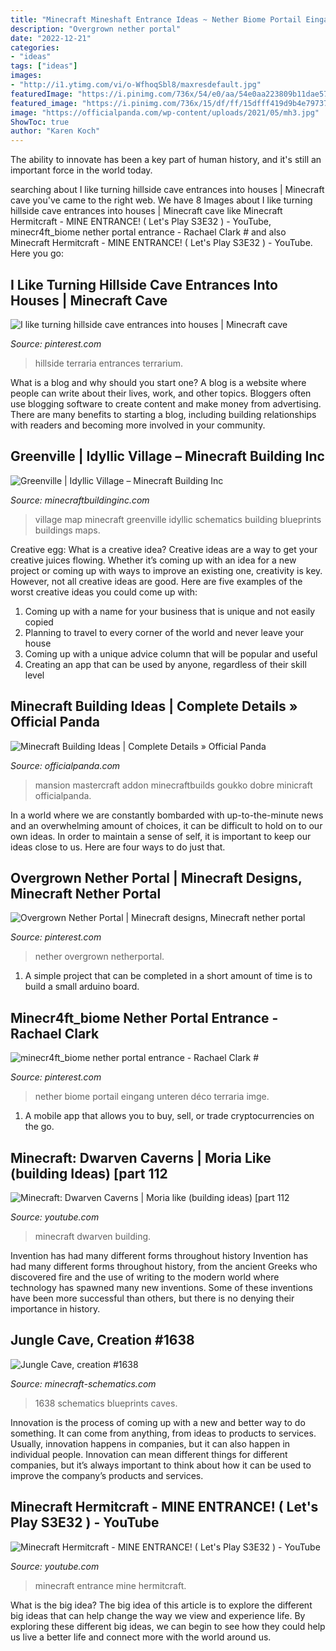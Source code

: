 ```yaml
---
title: "Minecraft Mineshaft Entrance Ideas ~ Nether Biome Portail Eingang Unteren Déco Terraria Imge"
description: "Overgrown nether portal"
date: "2022-12-21"
categories:
- "ideas"
tags: ["ideas"]
images:
- "http://i1.ytimg.com/vi/o-WfhoqSbl8/maxresdefault.jpg"
featuredImage: "https://i.pinimg.com/736x/54/e0/aa/54e0aa223809b11dae57dd3573cb7bd8.jpg"
featured_image: "https://i.pinimg.com/736x/15/df/ff/15dfff419d9b4e7973707fcf87747685--cave-entrance-terraria.jpg"
image: "https://officialpanda.com/wp-content/uploads/2021/05/mh3.jpg"
ShowToc: true
author: "Karen Koch"
---
```



The ability to innovate has been a key part of human history, and it's still an important force in the world today.

	

		
searching about I like turning hillside cave entrances into houses | Minecraft cave you've came to the right web. We have 8 Images about I like turning hillside cave entrances into houses | Minecraft cave like Minecraft Hermitcraft - MINE ENTRANCE! ( Let&#039;s Play S3E32 ) - YouTube, minecr4ft_biome nether portal entrance - Rachael Clark # and also Minecraft Hermitcraft - MINE ENTRANCE! ( Let&#039;s Play S3E32 ) - YouTube. Here you go:
		
    
## I Like Turning Hillside Cave Entrances Into Houses | Minecraft Cave

<img loading=lazy src="https://i.pinimg.com/736x/15/df/ff/15dfff419d9b4e7973707fcf87747685--cave-entrance-terraria.jpg" onerror="this.onerror=null;this.src='https://tse4.mm.bing.net/th?id=OIP.Unc3FX9JXCFcemFJ7vPlhAHaG-&amp;pid=15.1';" alt="I like turning hillside cave entrances into houses | Minecraft cave">

_Source: pinterest.com_

>hillside terraria entrances terrarium. 

	

What is a blog and why should you start one?
A blog is a website where people can write about their lives, work, and other topics. Bloggers often use blogging software to create content and make money from advertising. There are many benefits to starting a blog, including building relationships with readers and becoming more involved in your community.

    
## Greenville | Idyllic Village – Minecraft Building Inc

<img loading=lazy src="https://minecraftbuildinginc.com/wp-content/uploads/2015/02/GREENVILLE-idyllic-village-for-download-Map-Schematics-minecraft-building-ideas-blueprints-3.jpg" onerror="this.onerror=null;this.src='https://tse4.mm.bing.net/th?id=OIP.LoSVgD_LNf9y6S1Kix_hiAHaEW&amp;pid=15.1';" alt="Greenville | Idyllic Village – Minecraft Building Inc">

_Source: minecraftbuildinginc.com_

>village map minecraft greenville idyllic schematics building blueprints buildings maps. 

	

Creative egg: What is a creative idea?
Creative ideas are a way to get your creative juices flowing. Whether it’s coming up with an idea for a new project or coming up with ways to improve an existing one, creativity is key. However, not all creative ideas are good. Here are five examples of the worst creative ideas you could come up with:
1. Coming up with a name for your business that is unique and not easily copied
2. Planning to travel to every corner of the world and never leave your house
3. Coming up with a unique advice column that will be popular and useful
4. Creating an app that can be used by anyone, regardless of their skill level

    
## Minecraft Building Ideas | Complete Details » Official Panda

<img loading=lazy src="https://officialpanda.com/wp-content/uploads/2021/05/mh3.jpg" onerror="this.onerror=null;this.src='https://tse1.mm.bing.net/th?id=OIP.uSEQLyIkyHEjU6KQx1rNkwHaEK&amp;pid=15.1';" alt="Minecraft Building Ideas | Complete Details » Official Panda">

_Source: officialpanda.com_

>mansion mastercraft addon minecraftbuilds goukko dobre minicraft officialpanda. 

	

In a world where we are constantly bombarded with up-to-the-minute news and an overwhelming amount of choices, it can be difficult to hold on to our own ideas. In order to maintain a sense of self, it is important to keep our ideas close to us. Here are four ways to do just that.

    
## Overgrown Nether Portal | Minecraft Designs, Minecraft Nether Portal

<img loading=lazy src="https://i.pinimg.com/736x/11/f0/63/11f063fefb1a55e37e4bf514761fdb03.jpg" onerror="this.onerror=null;this.src='https://tse4.mm.bing.net/th?id=OIP.piBXXmJ1SaBic9LaTXvs3QHaD7&amp;pid=15.1';" alt="Overgrown Nether Portal | Minecraft designs, Minecraft nether portal">

_Source: pinterest.com_

>nether overgrown netherportal. 

	

1. A simple project that can be completed in a short amount of time is to build a small arduino board.

    
## Minecr4ft_biome Nether Portal Entrance - Rachael Clark #

<img loading=lazy src="https://i.pinimg.com/736x/54/e0/aa/54e0aa223809b11dae57dd3573cb7bd8.jpg" onerror="this.onerror=null;this.src='https://tse1.mm.bing.net/th?id=OIP.j8Fz5smhEJzGUeyT6kwyJwHaFT&amp;pid=15.1';" alt="minecr4ft_biome nether portal entrance - Rachael Clark #">

_Source: pinterest.com_

>nether biome portail eingang unteren déco terraria imge. 

	

1. A mobile app that allows you to buy, sell, or trade cryptocurrencies on the go.

    
## Minecraft: Dwarven Caverns | Moria Like (building Ideas) [part 112

<img loading=lazy src="http://i1.ytimg.com/vi/o-WfhoqSbl8/maxresdefault.jpg" onerror="this.onerror=null;this.src='https://tse4.mm.bing.net/th?id=OIP.i5mxrzUoN_uwA6VtNaqpdwHaEK&amp;pid=15.1';" alt="Minecraft: Dwarven Caverns | Moria like (building ideas) [part 112">

_Source: youtube.com_

>minecraft dwarven building. 

	

Invention has had many different forms throughout history
Invention has had many different forms throughout history, from the ancient Greeks who discovered fire and the use of writing to the modern world where technology has spawned many new inventions. Some of these inventions have been more successful than others, but there is no denying their importance in history.

    
## Jungle Cave, Creation #1638

<img loading=lazy src="https://www.minecraft-schematics.com/schematics/pictures/1638/large-picture-1638.png?time=1381342909" onerror="this.onerror=null;this.src='https://tse1.mm.bing.net/th?id=OIP.v6-1eBcEV-KvXDiygMCBgAHaEp&amp;pid=15.1';" alt="Jungle Cave, creation #1638">

_Source: minecraft-schematics.com_

>1638 schematics blueprints caves. 

	

Innovation is the process of coming up with a new and better way to do something. It can come from anything, from ideas to products to services. Usually, innovation happens in companies, but it can also happen in individual people. Innovation can mean different things for different companies, but it’s always important to think about how it can be used to improve the company’s products and services.

    
## Minecraft Hermitcraft - MINE ENTRANCE! ( Let&#039;s Play S3E32 ) - YouTube

<img loading=lazy src="https://i.ytimg.com/vi/pN7a_c_HzwY/maxresdefault.jpg" onerror="this.onerror=null;this.src='https://tse1.mm.bing.net/th?id=OIP.QIj6kTXAft_tG7u9ceiVawHaEK&amp;pid=15.1';" alt="Minecraft Hermitcraft - MINE ENTRANCE! ( Let&#039;s Play S3E32 ) - YouTube">

_Source: youtube.com_

>minecraft entrance mine hermitcraft. 

	

What is the big idea?
The big idea of this article is to explore the different big ideas that can help change the way we view and experience life. By exploring these different big ideas, we can begin to see how they could help us live a better life and connect more with the world around us.

